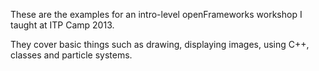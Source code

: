 These are the examples for an intro-level openFrameworks workshop I taught at ITP Camp 2013.

They cover basic things such as drawing, displaying images, using C++, classes and particle systems.